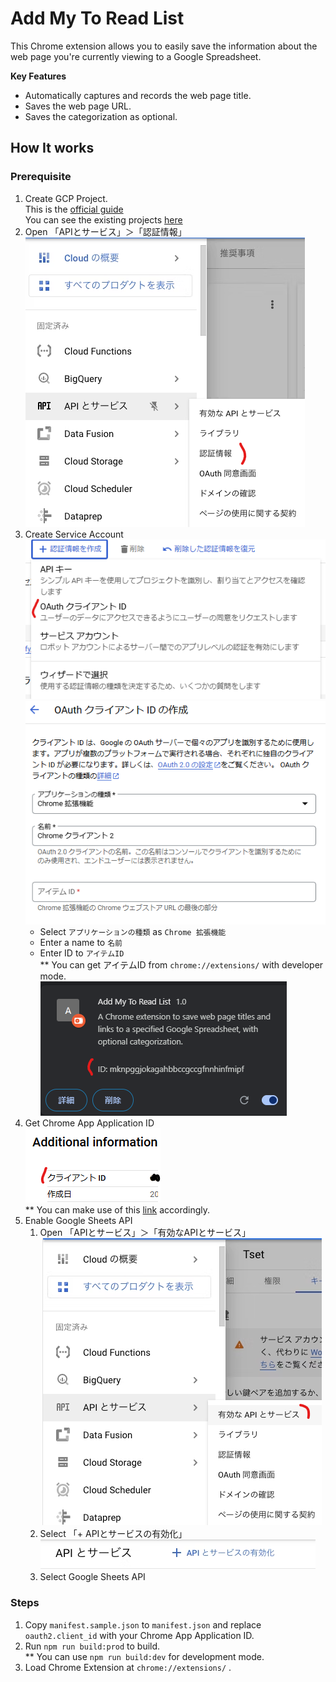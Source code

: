 # Add My To Read List

This Chrome extension allows you to easily save the information about the web page you're currently viewing to a Google Spreadsheet.

**Key Features**  
- Automatically captures and records the web page title.
- Saves the web page URL.
- Saves the categorization as optional.  

## How It works  

### Prerequisite   
1. Create GCP Project.  
    This is the [official guide](https://cloud.google.com/resource-manager/docs/creating-managing-projects?hl=ja)  
    You can see the existing projects [here](https://console.cloud.google.com/welcome?hl=ja&project=kurakuda-verify-household-acct)
2. Open 「APIとサービス」＞「認証情報」  
    ![画像](./doc/pic/GCP_認証情報.png)  
3. Create Service Account  
    ![画像](./doc/pic/GCP_クライアントID作成.png)  
    ![画像](./doc/pic/GCP_クライアントID作成詳細.png)  
    - Select `アプリケーションの種類` as `Chrome 拡張機能`  
    - Enter a name to `名前`  
    - Enter ID to `アイテムID`  
    ** You can get アイテムID from `chrome://extensions/` with developer mode.  
    ![画像](./doc/pic/アイテムID.png) 
4. Get Chrome App Application ID  
    ![画像](./doc/pic/GCP_AppID.png)   
    ** You can make use of this [link](https://developer.chrome.com/docs/extensions/how-to/integrate/oauth?hl=ja#upload_to_dashboard) accordingly.  
5. Enable Google Sheets API  
    1. Open 「APIとサービス」＞「有効なAPIとサービス」  
        ![画像](./doc/pic/GCP_GoogleAPI有効化.png)  
    2. Select 「+ APIとサービスの有効化」  
        ![画像](./doc/pic/GCP_GoogleAPI有効化選択.png)  
    3. Select Google Sheets API  

### Steps
1. Copy `manifest.sample.json` to `manifest.json` and replace `oauth2.client_id` with your Chrome App Application ID.  
2. Run `npm run build:prod` to build.  
    ** You can use `npm run build:dev` for development mode.  
3. Load Chrome Extension at `chrome://extensions/` .  